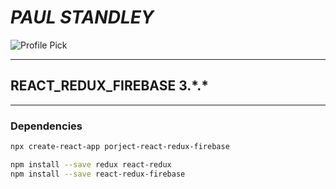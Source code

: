 # _**PAUL STANDLEY**_

![Profile Pick](http://res.cloudinary.com/pieol2/image/upload/v1516543296/profile-small.png)

---

## REACT_REDUX_FIREBASE 3.\*.\*

---

### **Dependencies**

```BASH
npx create-react-app porject-react-redux-firebase
```

```BASH
npm install --save redux react-redux
npm install --save react-redux-firebase
```